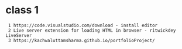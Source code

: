# class 1

     1 https://code.visualstudio.com/download - install editor
     2 Live server extension for loading HTML in browser - ritwickdey LiveServer
     3 https://kachwaluttamsharma.github.io/portfolioProject/
